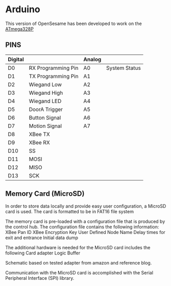 # Arduino

This version of OpenSesame has been developed to work on the [ATmega328P](https://www.microchip.com/wwwproducts/en/ATmega328P)

## PINS

| Digital |                    | Analog |               |
|:--------|--------------------|:-------|---------------|
| D0      | RX Programming Pin | A0     | System Status |
| D1      | TX Programming Pin | A1     |               |
| D2      | Wiegand Low        | A2     |               |
| D3      | Wiegand High       | A3     |               |
| D4      | Wiegand LED        | A4     |               |
| D5      | DoorA Trigger      | A5     |               |
| D6      | Button Signal      | A6     |               |
| D7      | Motion Signal      | A7     |               |
| D8      | XBee TX            |        |               |
| D9      | XBee RX            |        |               |
| D10     | SS                 |        |               |
| D11     | MOSI               |        |               |
| D12     | MISO               |        |               |
| D13     | SCK                |        |               |

## Memory Card (MicroSD)

In order to store data locally and provide easy user configuration, a MicroSD card is used. The card is formatted to be in FAT16 file system

The memory card is pre-loaded with a configuration file that is produced by the control hub. The configuration file contains the following information:
XBee Pan ID
XBee Encryption Key
User Defined Node Name
Delay times for exit and entrance
Initial data dump

The additional hardware is needed for the MicroSD card includes the following
Card adapter
Logic Buffer

Schematic based on tested adapter from amazon and reference blog.

Communication with the MicroSD card is accomplished with the Serial Peripheral Interface (SPI) library.
